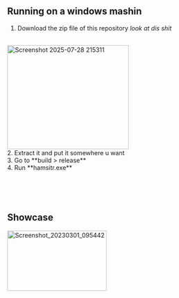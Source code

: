 ## Running on a windows mashin
1. Download the zip file of this repository *look at dis shit*
<br>
<img width="280" height="240" alt="Screenshot 2025-07-28 215311" src="https://github.com/user-attachments/assets/1aad0aaf-734d-46de-a68b-c2702be6b1e5" />
<br>
2. Extract it and put it somewhere u want
<br>
3. Go to **build > release**
<br>
4. Run **hamsitr.exe**


<br><br><br>
## Showcase
<img width="229" height="139" alt="Screenshot_20230301_095442" src="https://github.com/user-attachments/assets/e7216856-291c-43e9-9e05-5f9d7facb581" />
